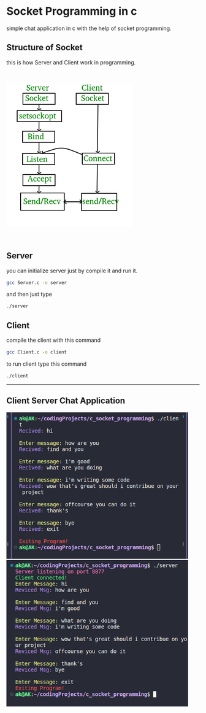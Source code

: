# Socket Programming in c

simple chat application in c with the help of socket programming.

## Structure of Socket

this is how Server and Client work in programming. 

<br>

![img](./Socket_server-1.png)

<br>

## Server

you can initialize server just by compile it and run it.

```bash
gcc Server.c -o server
```
and then just type
```bash
./server
```

## Client

compile the client with this command

```bash
gcc Client.c -o client
```
to run client type this command
```bash
./client
```
<hr>

## Client Server Chat Application

<img src="./ClientChat.png" style="margin-right: 30px">
<img src="./ServerChat.png">